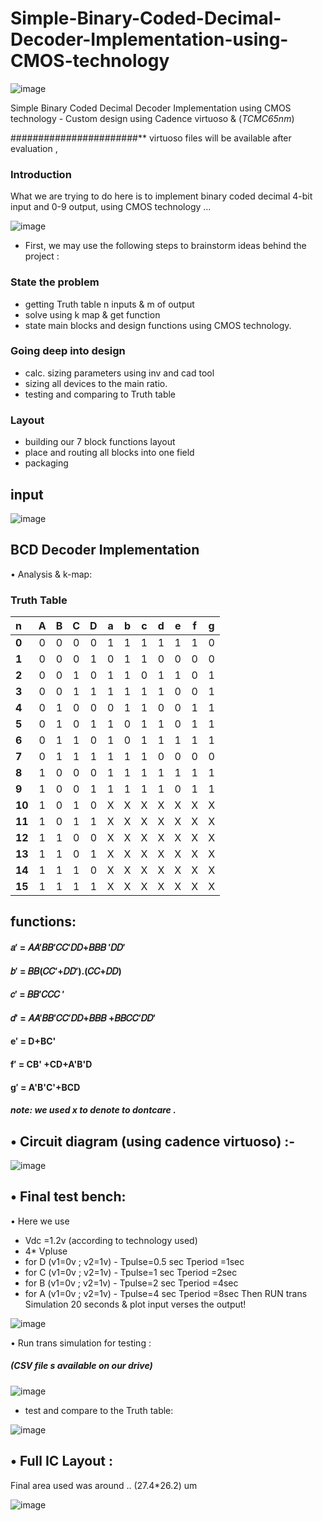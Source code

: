 
# Simple-Binary-Coded-Decimal-Decoder-Implementation-using-CMOS-technology


![image](https://user-images.githubusercontent.com/66570093/171924942-221c0263-ae92-414c-b633-e71b7b8ed10b.png)

Simple Binary Coded Decimal  Decoder Implementation using  CMOS technology - Custom design using Cadence virtuoso & (*TCMC65nm*)


#######################** virtuoso files will be available after evaluation ,

### Introduction

What we are trying to do here is to implement binary coded decimal 4-bit input and 0-9 output, using CMOS 
technology … 


![image](https://user-images.githubusercontent.com/66570093/171916753-0dffa529-a4ad-4c93-bbf4-ea94058aeb46.png)
   
   
   



 * First, we may use the following steps to brainstorm ideas behind the project :

### State the problem

*  getting Truth table  n inputs & m of output
* solve using k map & get function
* state main blocks and design functions using CMOS technology.

### Going deep into design 
  
* calc. sizing parameters using inv and cad tool
* sizing all devices to the main ratio.
* testing and comparing to Truth table 
### Layout 
* building our 7 block functions layout 
* place and routing all blocks into one field
* packaging 




## input 
![image](https://user-images.githubusercontent.com/66570093/171925244-7f5f7102-3e54-428f-ac8f-d103545de589.png)


## BCD Decoder Implementation

• Analysis & k-map:

### Truth Table 

n | **A**| **B**| **C**| **D**| **a**| **b**| **c** | **d**| **e**| **f**| **g**
:--|:--:|:--:|:--:|:--:|:--:|:--:|:--:|:--:|:--:|:--:|:--:
**0** | 0| 0| 0| 0| 1| 1| 1| 1| 1| 1| 0
**1** | 0| 0| 0| 1| 0| 1| 1| 0| 0| 0| 0
**2** | 0| 0| 1| 0| 1| 1| 0| 1| 1| 0| 1
**3** | 0| 0| 1| 1| 1| 1| 1| 1| 0| 0| 1
**4** | 0| 1| 0| 0| 0| 1| 1| 0| 0| 1| 1
**5** | 0| 1| 0| 1| 1| 0| 1| 1| 0| 1| 1
**6** | 0| 1| 1| 0| 1| 0| 1| 1| 1| 1| 1
**7** | 0| 1| 1| 1| 1| 1| 1| 0| 0| 0| 0
**8** | 1| 0| 0| 0| 1| 1| 1| 1| 1| 1| 1
**9** | 1| 0| 0| 1| 1| 1| 1| 1| 0| 1| 1
**10**| 1| 0| 1| 0| X| X| X| X| X| X| X
**11**| 1| 0| 1| 1| X| X| X| X| X| X| X
**12**| 1| 1| 0| 0| X| X| X| X| X| X| X
**13**| 1| 1| 0| 1| X| X| X| X| X| X| X
**14**| 1| 1| 1| 0| X| X| X| X| X| X| X
**15**| 1| 1| 1| 1| X| X| X| X| X| X| X



## functions:

 
#### 𝑎′ = 𝐴𝐴′𝐵𝐵′𝐶𝐶′𝐷𝐷+𝐵𝐵𝐵 ′𝐷𝐷′
#### 𝑏′ = 𝐵𝐵(𝐶𝐶′+𝐷𝐷′).(𝐶𝐶+𝐷𝐷) 
#### 𝑐′ = 𝐵𝐵′𝐶𝐶𝐶 ′
#### 𝑑′ = 𝐴𝐴′𝐵𝐵′𝐶𝐶′𝐷𝐷+𝐵𝐵𝐵 +𝐵𝐵𝐶𝐶′𝐷𝐷′
#### e′ = D+BC'
#### f′ = CB' +CD+A'B'D
#### g′ = A'B'C'+BCD




 
##### note: we used x to denote to dontcare .

## •	Circuit diagram (using cadence virtuoso) :-  


![image](https://user-images.githubusercontent.com/66570093/171925795-f6fc76d0-f08f-4842-9ad0-90f885ec36dc.png)





## •	Final test bench:
•	Here we use 
-	Vdc =1.2v (according to technology used) 
-	4* Vpluse
   -  for D (v1=0v ; v2=1v)  - Tpulse=0.5 sec Tperiod =1sec
   -  for C (v1=0v ;  v2=1v)  - Tpulse=1  sec Tperiod =2sec
   - for B (v1=0v ;  v2=1v)  - Tpulse=2  sec Tperiod =4sec
   - for A (v1=0v ;  v2=1v)  - Tpulse=4  sec Tperiod =8sec
Then RUN trans Simulation 20 seconds & plot input verses the output!



![image](https://user-images.githubusercontent.com/66570093/171926629-46c99638-5e57-45ff-afd7-9eb92d17f117.png)


•	Run trans simulation for testing : 
##### (CSV file s available on our drive)

![image](https://user-images.githubusercontent.com/66570093/171926682-b27ccf6a-6d97-4841-a3d8-ece0a94279eb.png)


* test and compare to the Truth table:


![image](https://user-images.githubusercontent.com/66570093/171926730-699e972f-8bbf-474f-9019-28534c6a96b9.png)






## •	Full IC Layout :


Final area used was around .. (27.4*26.2) um 

![image](https://user-images.githubusercontent.com/66570093/171928081-1c244fc7-bef7-40c3-a28e-4fa4d46d384e.png)
    
    
    
    
    
    




















